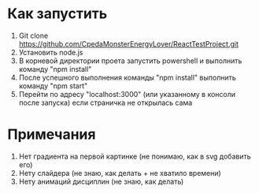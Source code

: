 # Как запустить

1. Git clone https://github.com/CpedaMonsterEnergyLover/ReactTestProject.git
2. Установить node.js
3. В корневой директории проета запустить powershell и выполнить команду "npm install"
4. После успешного выполнения команды "npm install" выполнить команду "npm start"
5. Перейти по адресу "localhost:3000" (или указанному в консоли после запуска) если страничка не открылась сама

# Примечания
1. Нет градиента на первой картинке (не понимаю, как в svg добавить его)
2. Нету слайдера (не знаю, как делать + не хватило времени)
3. Нету анимаций дисциплин (не знаю, как делать)
